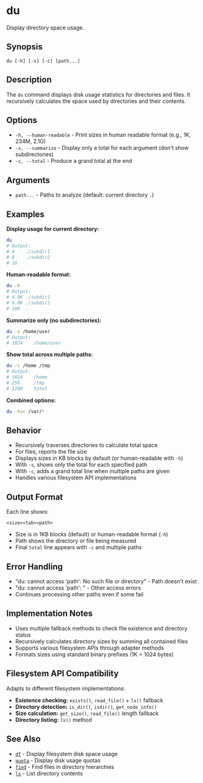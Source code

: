 # du

Display directory space usage.

## Synopsis

```
du [-h] [-s] [-c] [path...]
```

## Description

The `du` command displays disk usage statistics for directories and files. It recursively calculates the space used by directories and their contents.

## Options

- `-h, --human-readable` - Print sizes in human readable format (e.g., 1K, 234M, 2.1G)
- `-s, --summarize` - Display only a total for each argument (don't show subdirectories)
- `-c, --total` - Produce a grand total at the end

## Arguments

- `path...` - Paths to analyze (default: current directory `.`)

## Examples

**Display usage for current directory:**
```bash
du
# Output:
# 4    ./subdir1
# 8    ./subdir2  
# 16   .
```

**Human-readable format:**
```bash
du -h
# Output:
# 4.0K ./subdir1
# 8.0K ./subdir2
# 16K  .
```

**Summarize only (no subdirectories):**
```bash
du -s /home/user
# Output:
# 1024    /home/user
```

**Show total across multiple paths:**
```bash
du -c /home /tmp
# Output:
# 1024    /home
# 256     /tmp
# 1280    total
```

**Combined options:**
```bash
du -hsc /var/*
```

## Behavior

- Recursively traverses directories to calculate total space
- For files, reports the file size
- Displays sizes in KB blocks by default (or human-readable with `-h`)
- With `-s`, shows only the total for each specified path
- With `-c`, adds a grand total line when multiple paths are given
- Handles various filesystem API implementations

## Output Format

Each line shows:
```
<size><tab><path>
```

- Size is in 1KB blocks (default) or human-readable format (`-h`)
- Path shows the directory or file being measured
- Final `total` line appears with `-c` and multiple paths

## Error Handling

- "du: cannot access 'path': No such file or directory" - Path doesn't exist
- "du: cannot access 'path': <error>" - Other access errors
- Continues processing other paths even if some fail

## Implementation Notes

- Uses multiple fallback methods to check file existence and directory status
- Recursively calculates directory sizes by summing all contained files
- Supports various filesystem APIs through adapter methods
- Formats sizes using standard binary prefixes (1K = 1024 bytes)

## Filesystem API Compatibility

Adapts to different filesystem implementations:
- **Existence checking:** `exists()`, `read_file()` + `ls()` fallback
- **Directory detection:** `is_dir()`, `isdir()`, `get_node_info()`
- **Size calculation:** `get_size()`, `read_file()` length fallback
- **Directory listing:** `ls()` method

## See Also

- [`df`](df.md) - Display filesystem disk space usage
- [`quota`](quota.md) - Display disk usage quotas
- [`find`](find.md) - Find files in directory hierarchies
- [`ls`](../navigation/ls.md) - List directory contents